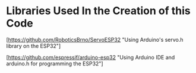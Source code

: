 # Libraries Used In the Creation of this Code

[https://github.com/RoboticsBrno/ServoESP32 "Using Arduino's servo.h library on the ESP32"]

[https://github.com/espressif/arduino-esp32 "Using Arduino IDE and arduino.h for programming the ESP32"]
